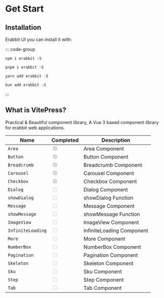 # Get Start

## Installation

Erabbit UI you can install it with:

::: code-group

```sh[npm]
npm i erabbit -S
```

```sh[pnpm]
pnpm i erabbit -S
```

```sh[yarn]
yarn add erabbit -S
```

```sh[bun]
bun add erabbit -S
```

:::

## What is VitePress?

Practical & Beautiful component library, A Vue 3 based component library for erabbit web applications.

| Name              | Completed                                  | Description               |
| ----------------- | ------------------------------------------ | ------------------------- |
| `Area`            | <input type="checkbox" checked disabled /> | Area Component            |
| `Button`          | <input type="checkbox" checked disabled /> | Button Component          |
| `Breadcrumb`      | <input type="checkbox" checked disabled /> | Breadcrumb Component      |
| `Carousel`        | <input type="checkbox" checked disabled /> | Carousel Component        |
| `Checkbox`        | <input type="checkbox" checked disabled /> | Checkbox Component        |
| `Dialog`          | <input type="checkbox"  disabled />        | Dialog Component          |
| `showDialog`      | <input type="checkbox"  disabled />        | showDialog Function       |
| `Message`         | <input type="checkbox"  disabled />        | Message Component         |
| `showMessage`     | <input type="checkbox"  disabled />        | showMessage Function      |
| `ImageView`       | <input type="checkbox"  disabled />        | ImageView Component       |
| `InfiniteLoading` | <input type="checkbox"  disabled />        | InfiniteLoading Component |
| `More`            | <input type="checkbox"  disabled />        | More Component            |
| `NumberBox`       | <input type="checkbox"  disabled />        | NumberBox Component       |
| `Pagination`      | <input type="checkbox"  disabled />        | Pagination Component      |
| `Skeleton`        | <input type="checkbox"  disabled />        | Skeleton Component        |
| `Sku`             | <input type="checkbox"  disabled />        | Sku Component             |
| `Step`            | <input type="checkbox"  disabled />        | Step Component            |
| `Tab`             | <input type="checkbox"  disabled />        | Tab Component             |
